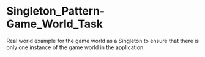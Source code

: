 # Singleton_Pattern-Game_World_Task
 Real world example for the game world as a Singleton to ensure that there is only one instance of the game world in the application
